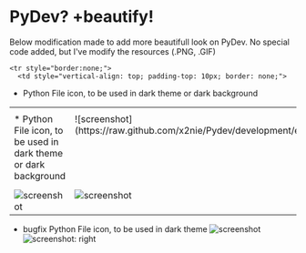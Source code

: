 # PyDev? +beautify!
Below modification made to add more beautifull look on PyDev.
No special code added, but I've modify the resources (.PNG, .GIF)


<table style="border: none;">
  <tbody>
    <tr style="border:none;">
      <td style="vertical-align: top; padding-top: 10px; border: none;">
* Python File icon, to be used in dark theme or dark background
      </td>
      <td style="vertical-align: top; padding-top: 10px; border: none;">
![screenshot](https://raw.github.com/x2nie/Pydev/development/extra/python_file_icon_bug.png)
      </td>
      <td style="vertical-align: top; padding-top: 10px; border: none;">
![screenshot](https://raw.github.com/x2nie/Pydev/development/extra/python_file_icon_bugfixed.png)
      </td>
    </tr>

    <tr style="border:none;">
      <td style="vertical-align: top; padding-top: 10px; border: none;">
* Python File icon, to be used in dark theme or dark background
      </td>
      <td style="vertical-align: top; padding-top: 10px; border: none;">
![screenshot](https://raw.github.com/x2nie/Pydev/development/extra/python_file_icon_bug.png)
      </td>
      <td style="vertical-align: top; padding-top: 10px; border: none;">
![screenshot](https://raw.github.com/x2nie/Pydev/development/extra/python_file_icon_bugfixed.png)
      </td>
    </tr>
  </tbody>
</table>

* bugfix Python File icon, to be used in dark theme
![screenshot](https://raw.github.com/x2nie/Pydev/development/extra/python_file_icon_bug.png)
![screenshot: right](https://raw.github.com/x2nie/Pydev/development/extra/python_file_icon_bugfixed.png)


